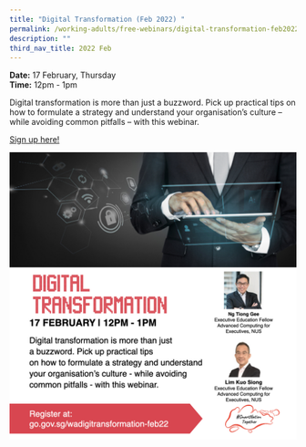 ```yaml
---
title: "Digital Transformation (Feb 2022) "
permalink: /working-adults/free-webinars/digital-transformation-feb2022/
description: ""
third_nav_title: 2022 Feb
---
```



**Date:** 17 February, Thursday
<br> **Time:** 12pm - 1pm

Digital transformation is more than just a buzzword.
Pick up practical tips on how to formulate a strategy
and understand your organisation’s culture – while
avoiding common pitfalls – with this webinar.

[Sign up here! ](https://go.gov.sg/wadigitransformation-feb22)

![Digital Transformation webinar](/images/Digi%20Transformation.jpeg)